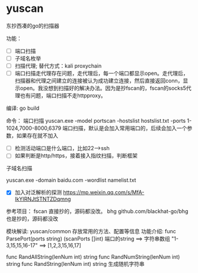 # yuscan
 东抄西凑的go的扫描器



功能：

- [ ] 端口扫描
- [ ] 子域名枚举
- [ ] 扫描代理; 替代方式：kali proxychain
- [ ] 端口扫描走代理存在问题，走代理后，每一个端口都显示open。走代理后，扫描器和代理之间建立的连接被认为成功建立连接，然后直接返回conn，显示open。我没想到扫描好的解决办法。因为是抄fscan的，fscan的socks5代理也有问题，端口扫描不走httpproxy。

编译:
go build

命令：
端口扫描
yuscan.exe -model  portscan -hostslist hostslist.txt -ports 1-1024,7000-8000,6379
    端口扫描，默认是会加入常用端口的，后续会加入一个参数，如果存在就不加入

   - [ ] 检测活动端口是什么端口，比如22-->ssh
   - [ ] 如果判断是http/https，接着接入指纹扫描，判断框架

子域名扫描

yuscan.exe -domain baidu.com -wordlist namelist.txt

   - [x] 加入对泛解析的探测 https://mp.weixin.qq.com/s/MfA-lkYIRNJtSTNTZDqmng

参考项目：
fscan   直接抄的，源码都没改。
bhg github.com/blackhat-go/bhg 也是抄的，源码都没改

模块解读:
yuscan/common
存放常用的方法、配置等信息
功能介绍:
func ParsePort(ports string) (scanPorts []int)
    端口的string ==> 字符串数组
    "1-3,15,15,16-17" ==> [1,2,3,15,16,17]

func RandAllString(lenNum int) string
func RandNumString(lenNum int) string
func RandString(lenNum int) string
    生成随机字符串
